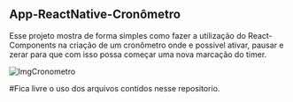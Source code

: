 ## App-ReactNative-Cronômetro
 
 Esse projeto mostra de forma simples como fazer a utilização do React-Components na criação de um cronômetro onde e possivel ativar, pausar e zerar para que com isso possa começar uma nova marcação do timer.
 
 ![ImgCronometro](https://user-images.githubusercontent.com/74319331/132587909-8b2b5dd0-43fc-41f7-bc0d-10bcfb195252.PNG)


 
 #Fica livre o uso dos arquivos contidos nesse repositorio.
